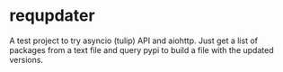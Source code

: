 requpdater
==========

A test project to try asyncio (tulip) API and aiohttp. Just get a list of packages from a text file and query pypi to build a file with the updated versions.
